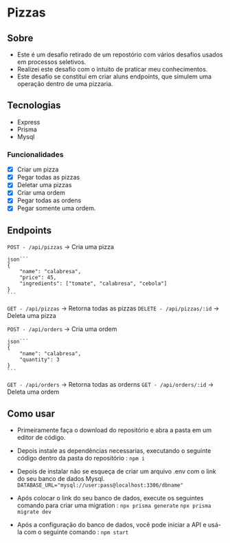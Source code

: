 # Pizzas

## Sobre
- Este é um desafio retirado de um repostório com vários desafios usados em processos seletivos. 
- Realizei este desafio com o intuito de praticar meu conhecimentos.
- Este desafio se constitui em criar aluns endpoints, que simulem uma operação dentro de uma pizzaria.

## Tecnologias
- Express
- Prisma
- Mysql

### Funcionalidades
- [x] Criar um pizza
- [x] Pegar todas as pizzas
- [x] Deletar uma pizzas
- [x] Criar uma ordem
- [x] Pegar todas as ordens
- [x] Pegar somente uma ordem.

## Endpoints
```POST - /api/pizzas``` -> Cria uma pizza

    json```
    {
	    "name": "calabresa",
	    "price": 45,
	    "ingredients": ["tomate", "calabresa", "cebola"]
    } 
    ```

```GET - /api/pizzas``` -> Retorna todas as pizzas
```DELETE - /api/pizzas/:id``` -> Deleta uma pizza


```POST - /api/orders``` -> Cria uma ordem

    json```
    {
	    "name": "calabresa",
	    "quantity": 3
    }
    ``` 

```GET - /api/orders``` -> Retorna todas as orderns
```GET - /api/orders/:id``` -> Deleta uma ordem


## Como usar

- Primeiramente faça o download do repositório e abra a pasta em um editor de código.
- Depois instale as dependências necessarias, executando o seguinte código dentro da pasta do repositório :
    ```npm i```

- Depois de instalar não se esqueça de criar um arquivo .env com o link do seu banco de dados Mysql.
    ```DATABASE_URL="mysql://user:pass@localhost:3306/dbname"```

- Após colocar o link do seu banco de dados, execute os seguintes comando para criar uma migration :
    ``` npx prisma generate ```
    ``` npx prisma migrate dev ```

- Após a configuração do banco de dados, você pode iniciar a API e usá-la com o seguinte comando :
    ```npm start```